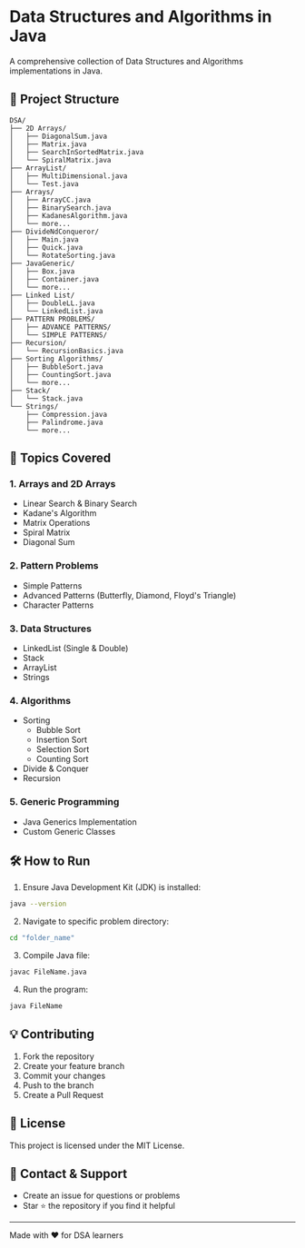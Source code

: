 # Data Structures and Algorithms in Java

A comprehensive collection of Data Structures and Algorithms implementations in Java.

## 📁 Project Structure

```
DSA/
├── 2D Arrays/
│   ├── DiagonalSum.java
│   ├── Matrix.java
│   ├── SearchInSortedMatrix.java
│   └── SpiralMatrix.java
├── ArrayList/
│   ├── MultiDimensional.java
│   └── Test.java
├── Arrays/
│   ├── ArrayCC.java
│   ├── BinarySearch.java
│   ├── KadanesAlgorithm.java
│   └── more...
├── DivideNdConqueror/
│   ├── Main.java
│   ├── Quick.java
│   └── RotateSorting.java
├── JavaGeneric/
│   ├── Box.java
│   ├── Container.java
│   └── more...
├── Linked List/
│   ├── DoubleLL.java
│   └── LinkedList.java
├── PATTERN PROBLEMS/
│   ├── ADVANCE PATTERNS/
│   └── SIMPLE PATTERNS/
├── Recursion/
│   └── RecursionBasics.java
├── Sorting Algorithms/
│   ├── BubbleSort.java
│   ├── CountingSort.java
│   └── more...
├── Stack/
│   └── Stack.java
└── Strings/
    ├── Compression.java
    ├── Palindrome.java
    └── more...
```

## 🚀 Topics Covered

### 1. Arrays and 2D Arrays
- Linear Search & Binary Search
- Kadane's Algorithm
- Matrix Operations
- Spiral Matrix
- Diagonal Sum

### 2. Pattern Problems
- Simple Patterns
- Advanced Patterns (Butterfly, Diamond, Floyd's Triangle)
- Character Patterns

### 3. Data Structures
- LinkedList (Single & Double)
- Stack
- ArrayList
- Strings

### 4. Algorithms
- Sorting
  - Bubble Sort
  - Insertion Sort
  - Selection Sort
  - Counting Sort
- Divide & Conquer
- Recursion

### 5. Generic Programming
- Java Generics Implementation
- Custom Generic Classes

## 🛠️ How to Run

1. Ensure Java Development Kit (JDK) is installed:
```bash
java --version
```

2. Navigate to specific problem directory:
```bash
cd "folder_name"
```

3. Compile Java file:
```bash
javac FileName.java
```

4. Run the program:
```bash
java FileName
```

## 💡 Contributing

1. Fork the repository
2. Create your feature branch
3. Commit your changes
4. Push to the branch
5. Create a Pull Request

## 📝 License

This project is licensed under the MIT License.

## 🤝 Contact & Support

- Create an issue for questions or problems
- Star ⭐ the repository if you find it helpful

---
Made with ❤️ for DSA learners

